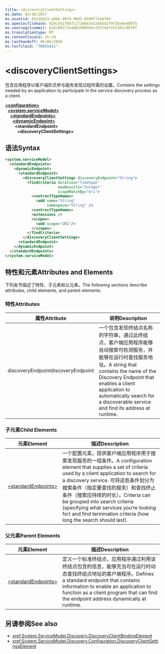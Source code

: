 ```yaml
---
title: <discoveryClientSettings>
ms.date: 03/30/2017
ms.assetid: 02e1b823-a8bb-4074-90d5-8599f71e8f9d
ms.openlocfilehash: 929c5d170bfc27160e3e15b8bd2f9f26e0ed8975
ms.sourcegitcommit: b16c00371ea06398859ecd157defc81301c9070f
ms.translationtype: MT
ms.contentlocale: zh-CN
ms.lasthandoff: 06/06/2020
ms.locfileid: "70855411"
---
```

# \<discoveryClientSettings>
<span data-ttu-id="632b8-101">包含应用程序以客户端形式参与服务发现过程所需的设置。</span><span class="sxs-lookup"><span data-stu-id="632b8-101">Contains the settings needed by an application to participate in the service discovery process as a client.</span></span>  
  
[**\<configuration>**](../configuration-element.md)\
&nbsp;&nbsp;[**\<system.serviceModel>**](system-servicemodel.md)\
&nbsp;&nbsp;&nbsp;&nbsp;[**\<standardEndpoints>**](standardendpoints.md)\
&nbsp;&nbsp;&nbsp;&nbsp;&nbsp;&nbsp;[**\<dynamicEndpoint>**](dynamicendpoint.md)\
&nbsp;&nbsp;&nbsp;&nbsp;&nbsp;&nbsp;&nbsp;&nbsp;**\<standardEndpoint>**\
&nbsp;&nbsp;&nbsp;&nbsp;&nbsp;&nbsp;&nbsp;&nbsp;&nbsp;&nbsp;**\<discoveryClientSettings>**  
  
## <a name="syntax"></a><span data-ttu-id="632b8-102">语法</span><span class="sxs-lookup"><span data-stu-id="632b8-102">Syntax</span></span>  
  
```xml  
<system.serviceModel>
  <standardEndpoints>
    <dynamicEndpoint>
      <standardEndpoint>
        <discoveryClientSettings discoveryEndpoint="String">
          <findCriteria duration="TimeSpan"
                        maxResults="Integer"
                        scopeMatchBy="Uri">
            <contractTypeNames>
              <add name="String"
                   namespace="String" />
            <contractTypeNames>
            <extensions />
            <scopes>
              <add scope="URI"/>
            </scopes>
          </findCriteria>
        </discoveryClientSettings>
      <standardEndpoint>
    </dynamicEndpoint>
  </standardEndpoints>
</system.serviceModel>
```  
  
## <a name="attributes-and-elements"></a><span data-ttu-id="632b8-103">特性和元素</span><span class="sxs-lookup"><span data-stu-id="632b8-103">Attributes and Elements</span></span>  
 <span data-ttu-id="632b8-104">下列各节描述了特性、子元素和父元素。</span><span class="sxs-lookup"><span data-stu-id="632b8-104">The following sections describe attributes, child elements, and parent elements.</span></span>  
  
### <a name="attributes"></a><span data-ttu-id="632b8-105">特性</span><span class="sxs-lookup"><span data-stu-id="632b8-105">Attributes</span></span>  
  
|<span data-ttu-id="632b8-106">属性</span><span class="sxs-lookup"><span data-stu-id="632b8-106">Attribute</span></span>|<span data-ttu-id="632b8-107">说明</span><span class="sxs-lookup"><span data-stu-id="632b8-107">Description</span></span>|  
|---------------|-----------------|  
|<span data-ttu-id="632b8-108">discoveryEndpoint</span><span class="sxs-lookup"><span data-stu-id="632b8-108">discoveryEndpoint</span></span>|<span data-ttu-id="632b8-109">一个包含发现终结点名称的字符串。通过此终结点，客户端应用程序能够自动搜索可检测服务，并能够在运行时查找服务地址。</span><span class="sxs-lookup"><span data-stu-id="632b8-109">A string that contains the name of the Discovery Endpoint that enables a client application to automatically search for a discoverable service and find its address at runtime.</span></span>|  
  
### <a name="child-elements"></a><span data-ttu-id="632b8-110">子元素</span><span class="sxs-lookup"><span data-stu-id="632b8-110">Child Elements</span></span>  
  
|<span data-ttu-id="632b8-111">元素</span><span class="sxs-lookup"><span data-stu-id="632b8-111">Element</span></span>|<span data-ttu-id="632b8-112">描述</span><span class="sxs-lookup"><span data-stu-id="632b8-112">Description</span></span>|  
|-------------|-----------------|  
|[\<standardEndpoints>](standardendpoints.md)|<span data-ttu-id="632b8-113">一个配置元素，提供客户端应用程序用于搜索发现服务的一组条件。</span><span class="sxs-lookup"><span data-stu-id="632b8-113">A configuration element that supplies a set of criteria used by a client application to search for a discovery service.</span></span> <span data-ttu-id="632b8-114">可将这些条件划分为搜索条件（指定要查找的服务）和查找终止条件（搜索应持续的时长）。</span><span class="sxs-lookup"><span data-stu-id="632b8-114">Criteria can be grouped into search criteria (specifying what services you’re looking for) and find termination criteria (how long the search should last).</span></span>|  
  
### <a name="parent-elements"></a><span data-ttu-id="632b8-115">父元素</span><span class="sxs-lookup"><span data-stu-id="632b8-115">Parent Elements</span></span>  
  
|<span data-ttu-id="632b8-116">元素</span><span class="sxs-lookup"><span data-stu-id="632b8-116">Element</span></span>|<span data-ttu-id="632b8-117">描述</span><span class="sxs-lookup"><span data-stu-id="632b8-117">Description</span></span>|  
|-------------|-----------------|  
|[\<standardEndpoints>](standardendpoints.md)|<span data-ttu-id="632b8-118">定义一个标准终结点，应用程序通过利用该终结点包含的信息，能够充当可在运行时动态查找终结点地址的客户端程序。</span><span class="sxs-lookup"><span data-stu-id="632b8-118">Defines a standard endpoint that contains information to enable an application to function as a client program that can find the endpoint address dynamically at runtime.</span></span>|  
  
## <a name="see-also"></a><span data-ttu-id="632b8-119">另请参阅</span><span class="sxs-lookup"><span data-stu-id="632b8-119">See also</span></span>

- <xref:System.ServiceModel.Discovery.DiscoveryClientBindingElement>
- <xref:System.ServiceModel.Discovery.Configuration.DiscoveryClientSettingsElement>
